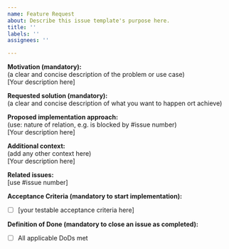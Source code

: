 ```yaml
---
name: Feature Request
about: Describe this issue template's purpose here.
title: ''
labels: ''
assignees: ''

---
```


**Motivation (mandatory):**  
(a clear and concise description of the problem or use case)  
[Your description here]

**Requested solution (mandatory):**  
(a clear and concise description of what you want to happen ort achieve)  

**Proposed implementation approach:**  
(use: nature of relation, e.g. is blocked by #issue number)  
[Your description here]

**Additional context:**  
(add any other context here)  
[Your description here]

**Related issues:**  
[use #issue number]

**Acceptance Criteria (mandatory to start implementation):**
 - [ ] [your testable acceptance criteria here]  

**Definition of Done (mandatory to close an issue as completed):**
 - [ ] All applicable DoDs met
